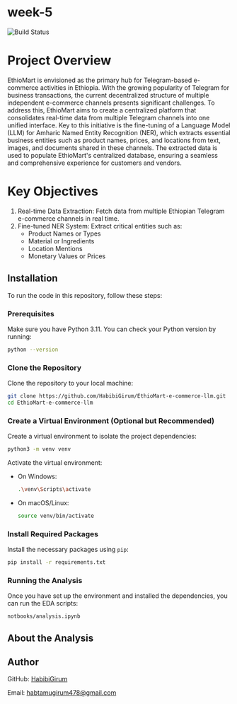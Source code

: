 # week-5  
![Build Status](https://github.com/HabibiGirum/EthioMart-e-commerce-llm/actions/workflows/unittests.yml/badge.svg)

# Project Overview
EthioMart is envisioned as the primary hub for Telegram-based e-commerce activities in Ethiopia. With the growing popularity of Telegram for business transactions, the current decentralized structure of multiple independent e-commerce channels presents significant challenges. To address this, EthioMart aims to create a centralized platform that consolidates real-time data from multiple Telegram channels into one unified interface.
Key to this initiative is the fine-tuning of a Language Model (LLM) for Amharic Named Entity Recognition (NER), which extracts essential business entities such as product names, prices, and locations from text, images, and documents shared in these channels. The extracted data is used to populate EthioMart's centralized database, ensuring a seamless and comprehensive experience for customers and vendors.

# Key Objectives
1. Real-time Data Extraction: Fetch data from multiple Ethiopian Telegram e-commerce channels in real time.
2. Fine-tuned NER System: Extract critical entities such as:
    - Product Names or Types
    - Material or Ingredients
    - Location Mentions
    - Monetary Values or Prices


## Installation

To run the code in this repository, follow these steps:

### Prerequisites

Make sure you have Python 3.11. You can check your Python version by running:

```bash
python --version
```

### Clone the Repository

Clone the repository to your local machine:

```bash
git clone https://github.com/HabibiGirum/EthioMart-e-commerce-llm.git
cd EthioMart-e-commerce-llm
```

### Create a Virtual Environment (Optional but Recommended)

Create a virtual environment to isolate the project dependencies:

```bash
python3 -m venv venv
```

Activate the virtual environment:

- On Windows:
  ```bash
  .\venv\Scripts\activate
  ```
- On macOS/Linux:
  ```bash
  source venv/bin/activate
  ```

### Install Required Packages

Install the necessary packages using `pip`:

```bash
pip install -r requirements.txt
```

### Running the Analysis

Once you have set up the environment and installed the dependencies, you can run the EDA scripts:

```notbooks/analysis.ipynb```

## About the Analysis


<!-- ## Further documentation :
[click me](https://drive.google.com/file/d/15aGTZZdOCfE5vhIW5yV4cRS2wzHES72a/view?usp=sharing)
 -->

## Author  
GitHub: [HabibiGirum](https://github.com/HabibiGirum)

Email:  habtamugirum478@gmail.com